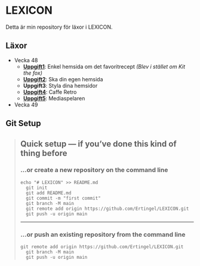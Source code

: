 # LEXICON

Detta är min repository för läxor i LEXICON.

## Läxor

-   Vecka 48
    -   [**Uppgift1**](https://ertingel.github.io/LEXICON/Uppgift1): Enkel hemsida om det favoritrecept _(Blev i stället om Kit the fox)_
    -   [**Uppgift2**](https://ertingel.github.io/LEXICON/Uppgift2): Ska din egen hemsida
    -   **Uppgift3**: Styla dina hemsidor
    -   [**Uppgift4**](https://ertingel.github.io/LEXICON/Uppgift4): Caffe Retro
    -   [**Uppgift5**](https://ertingel.github.io/LEXICON/Uppgift5): Mediaspelaren
-   Vecka 49

## Git Setup

> ## Quick setup — if you’ve done this kind of thing before
>
> ### …or create a new repository on the command line
>
> ```
> echo "# LEXICON" >> README.md
>   git init
>   git add README.md
>   git commit -m "first commit"
>   git branch -M main
>   git remote add origin https://github.com/Ertingel/LEXICON.git
>   git push -u origin main
> ```
>
> ---
>
> ### …or push an existing repository from the command line
>
> ```
> git remote add origin https://github.com/Ertingel/LEXICON.git
>   git branch -M main
>   git push -u origin main
> ```
